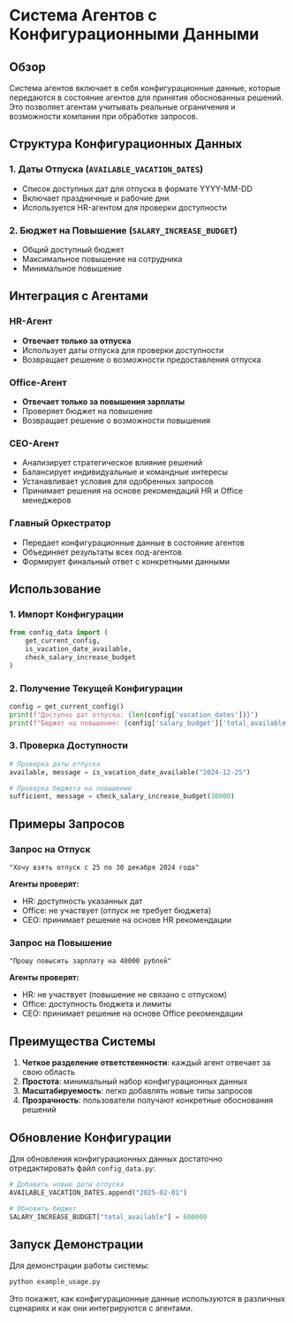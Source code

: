 # Система Агентов с Конфигурационными Данными

## Обзор

Система агентов включает в себя конфигурационные данные, которые передаются в состояние агентов для принятия обоснованных решений. Это позволяет агентам учитывать реальные ограничения и возможности компании при обработке запросов.

## Структура Конфигурационных Данных

### 1. Даты Отпуска (`AVAILABLE_VACATION_DATES`)
- Список доступных дат для отпуска в формате YYYY-MM-DD
- Включает праздничные и рабочие дни
- Используется HR-агентом для проверки доступности

### 2. Бюджет на Повышение (`SALARY_INCREASE_BUDGET`)
- Общий доступный бюджет
- Максимальное повышение на сотрудника
- Минимальное повышение

## Интеграция с Агентами

### HR-Агент
- **Отвечает только за отпуска**
- Использует даты отпуска для проверки доступности
- Возвращает решение о возможности предоставления отпуска

### Office-Агент
- **Отвечает только за повышения зарплаты**
- Проверяет бюджет на повышение
- Возвращает решение о возможности повышения

### CEO-Агент
- Анализирует стратегическое влияние решений
- Балансирует индивидуальные и командные интересы
- Устанавливает условия для одобренных запросов
- Принимает решения на основе рекомендаций HR и Office менеджеров

### Главный Оркестратор
- Передает конфигурационные данные в состояние агентов
- Объединяет результаты всех под-агентов
- Формирует финальный ответ с конкретными данными

## Использование

### 1. Импорт Конфигурации
```python
from config_data import (
    get_current_config,
    is_vacation_date_available,
    check_salary_increase_budget
)
```

### 2. Получение Текущей Конфигурации
```python
config = get_current_config()
print(f"Доступно дат отпуска: {len(config['vacation_dates'])}")
print(f"Бюджет на повышение: {config['salary_budget']['total_available']:,} руб.")
```

### 3. Проверка Доступности
```python
# Проверка даты отпуска
available, message = is_vacation_date_available("2024-12-25")

# Проверка бюджета на повышение
sufficient, message = check_salary_increase_budget(30000)
```

## Примеры Запросов

### Запрос на Отпуск
```
"Хочу взять отпуск с 25 по 30 декабря 2024 года"
```
**Агенты проверят:**
- HR: доступность указанных дат
- Office: не участвует (отпуск не требует бюджета)
- CEO: принимает решение на основе HR рекомендации

### Запрос на Повышение
```
"Прошу повысить зарплату на 40000 рублей"
```
**Агенты проверят:**
- HR: не участвует (повышение не связано с отпуском)
- Office: доступность бюджета и лимиты
- CEO: принимает решение на основе Office рекомендации

## Преимущества Системы

1. **Четкое разделение ответственности**: каждый агент отвечает за свою область
2. **Простота**: минимальный набор конфигурационных данных
3. **Масштабируемость**: легко добавлять новые типы запросов
4. **Прозрачность**: пользователи получают конкретные обоснования решений

## Обновление Конфигурации

Для обновления конфигурационных данных достаточно отредактировать файл `config_data.py`:

```python
# Добавить новые даты отпуска
AVAILABLE_VACATION_DATES.append("2025-02-01")

# Обновить бюджет
SALARY_INCREASE_BUDGET["total_available"] = 600000
```

## Запуск Демонстрации

Для демонстрации работы системы:

```bash
python example_usage.py
```

Это покажет, как конфигурационные данные используются в различных сценариях и как они интегрируются с агентами.
